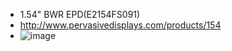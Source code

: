 * 1.54" BWR EPD(E2154FS091)
* http://www.pervasivedisplays.com/products/154
* ![image](https://github.com/Hardy-PDi/ePaper_PervasiveDisplays/1.54_BWR/1.54_BWR.bmp)
